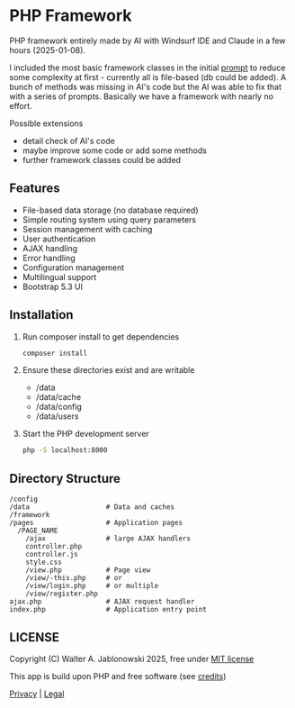 # PHP Framework

PHP framework entirely made by AI with Windsurf IDE and Claude in a few hours (2025-01-08).

I included the most basic framework classes in the initial [prompt](ai.md) to reduce some complexity at first - currently all is file-based (db could be added). A bunch of methods was missing in AI's code but the AI was able to fix that with a series of prompts. Basically we have a framework with nearly no effort.

Possible extensions

- detail check of AI's code
- maybe improve some code or add some methods
- further framework classes could be added

## Features

- File-based data storage (no database required)
- Simple routing system using query parameters
- Session management with caching
- User authentication
- AJAX handling
- Error handling
- Configuration management
- Multilingual support
- Bootstrap 5.3 UI

## Installation

1. Run composer install to get dependencies
   ```bash
   composer install
   ```

2. Ensure these directories exist and are writable
   - /data
   - /data/cache
   - /data/config
   - /data/users

3. Start the PHP development server
   ```bash
   php -S localhost:8000
   ```

## Directory Structure

```
/config
/data                   # Data and caches
/framework
/pages                  # Application pages
  /PAGE_NAME
    /ajax               # large AJAX handlers
    controller.php
    controller.js
    style.css
    /view.php           # Page view
    /view/-this.php     # or
    /view/login.php     # or multiple
    /view/register.php
ajax.php                # AJAX request handler
index.php               # Application entry point
```


LICENSE
----------------------------------------------------------

Copyright (C) Walter A. Jablonowski 2025, free under [MIT license](LICENSE)

This app is build upon PHP and free software (see [credits](credits.md))

[Privacy](https://walter-a-jablonowski.github.io/privacy.html) | [Legal](https://walter-a-jablonowski.github.io/imprint.html)
